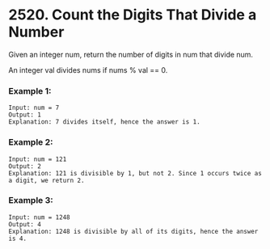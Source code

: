 # 2520. Count the Digits That Divide a Number

Given an integer num, return the number of digits in num that divide num.

An integer val divides nums if nums % val == 0.

### Example 1:
```
Input: num = 7
Output: 1
Explanation: 7 divides itself, hence the answer is 1.
```

### Example 2:

```
Input: num = 121
Output: 2
Explanation: 121 is divisible by 1, but not 2. Since 1 occurs twice as a digit, we return 2.
```

### Example 3:

```
Input: num = 1248
Output: 4
Explanation: 1248 is divisible by all of its digits, hence the answer is 4.
```
